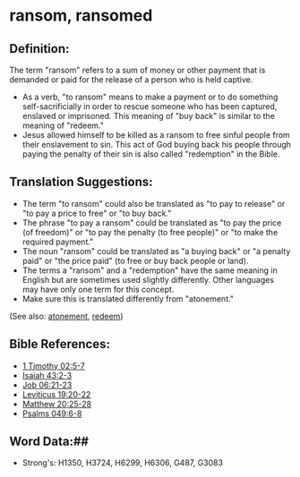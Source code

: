 # ransom, ransomed #

## Definition: ##

The term "ransom" refers to a sum of money or other payment that is demanded or paid for the release of a person who is held captive.

* As a verb, "to ransom" means to make a payment or to do something self-sacrificially in order to rescue someone who has been captured, enslaved or imprisoned. This meaning of "buy back" is similar to the meaning of "redeem."
* Jesus allowed himself to be killed as a ransom to free sinful people from their enslavement to sin. This act of God buying back his people through paying the penalty of their sin is also called "redemption" in the Bible.

## Translation Suggestions: ##

* The term "to ransom" could also be translated as "to pay to release" or "to pay a price to free" or "to buy back."
* The phrase "to pay a ransom" could be translated as "to pay the price (of freedom)" or "to pay the penalty (to free people)" or "to make the required payment."
* The noun "ransom" could be translated as "a buying back" or "a penalty paid" or "the price paid" (to free or buy back people or land).
* The terms a "ransom" and a "redemption" have the same meaning in English but are sometimes used slightly differently. Other languages may have only one term for this concept.
* Make sure this is translated differently from "atonement."

(See also: [atonement](../kt/atonement.md), [redeem](../kt/redeem.md))

## Bible References: ##

* [1 Timothy 02:5-7](rc://en/tn/help/1ti/02/05)
* [Isaiah 43:2-3](rc://en/tn/help/isa/43/02)
* [Job 06:21-23](rc://en/tn/help/job/06/21)
* [Leviticus 19:20-22](rc://en/tn/help/lev/19/20)
* [Matthew 20:25-28](rc://en/tn/help/mat/20/25)
* [Psalms 049:6-8](rc://en/tn/help/psa/049/006)


## Word Data:##

* Strong's: H1350, H3724, H6299, H6306, G487, G3083

